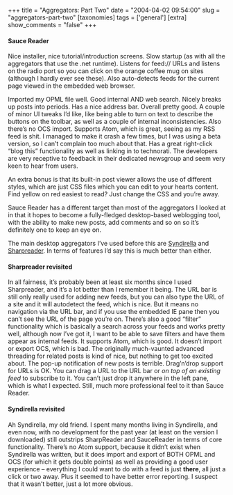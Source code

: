 +++
title = "Aggregators: Part Two"
date = "2004-04-02 09:54:00"
slug = "aggregators-part-two"
[taxonomies]
tags = ['general']
[extra]
show_comments = "false"
+++

#### Sauce Reader

Nice installer, nice tutorial/introduction screens. Slow startup (as with all the aggregators that use the .net runtime). Listens for feed:// URLs and listens on the radio port so you can click on the orange coffee mug on sites (although I hardly ever see these). Also auto-detects feeds for the current page viewed in the embedded web browser.

Imported my OPML file well. Good internal AND web search. Nicely breaks up posts into periods. Has a nice address bar. Overall pretty good. A couple of minor UI tweaks I’d like, like being able to turn on text to describe the buttons on the toolbar, as well as a couple of internal inconsistencies. Also there’s no OCS import. Supports Atom, which is great, seeing as my RSS feed is shit. I managed to make it crash a few times, but I was using a beta version, so I can’t complain too much about that. Has a great right-click “blog this” functionality as well as linking in to technorati. The developers are very receptive to feedback in their dedicated newsgroup and seem very keen to hear from users.

An extra bonus is that its built-in post viewer allows the use of different styles, which are just CSS files which you can edit to your hearts content. Find yellow on red easiest to read? Just change the CSS and you’re away.

Sauce Reader has a different target than most of the aggregators I looked at in that it hopes to become a fully-fledged desktop-based weblogging tool, with the ability to make new posts, add comments and so on so it’s definitely one to keep an eye on.

The main desktop aggregators I’ve used before this are [Syndirella](http://www.sharpreader.net/) and [Sharpreader](http://www.sharpreader.net/). In terms of features I’d say this is much better than either.

#### Sharpreader revisited

In all fairness, it’s probably been at least six months since I used Sharpreader, and it’s a lot better than I remember it being. The URL bar is still only really used for adding new feeds, but you can also type the URL of a site and it will autodetect the feed, which is nice. But it means no navigation via the URL bar, and if you use the embedded IE pane then you can’t see the URL of the page you’re on. There’s also a good “filter” functionality which is basically a search across your feeds and works pretty well, although now I’ve got it, I want to be able to save filters and have them appear as internal feeds. It supports Atom, which is good. It doesn’t import or export OCS, which is bad. The originally much-vaunted advanced threading for related posts is kind of nice, but nothing to get too excited about. The pop-up notification of new posts is terrible. Drag’n’drop support for URLs is OK. You can drag a URL to the URL bar or *on top of an existing feed* to subscribe to it. You can’t just drop it anywhere in the left pane, which is what I expected. Still, much more professional feel to it than Sauce Reader.

#### Syndirella revisited

Ah Syndirella, my old friend. I spent many months living in Syndirella, and even now, with no development for the past year (at least on the version I downloaded) still outstrips SharpReader and SauceReader in terms of core functionality. There’s no Atom support, because it didn’t exist when Syndirella was written, but it does import and export of BOTH OPML and OCS (for which it gets double points) as well as providing a good user experience – everything I could want to do with a feed is just **there**, all just a click or two away. Plus it seemed to have better error reporting. I suspect that it wasn’t better, just a lot more obvious.

